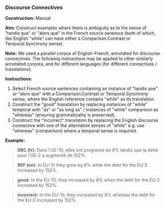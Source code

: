 ### Discourse Connectives

**Construction:** Manual

**Aim:** Construct examples where there is ambiguity as to the sense of "tandis que" or "alors que" in the French source
sentence (both of which, like English "while" can have either a Comparison.Contrast or Temporal.Synchrony sense).

**Note:** We used a parallel corpus of English-French, annotated for discourse connectives. The following instructions may
be applied to other similarly annotated corpora, and for different languages (for different connectives / translations).

**Instructions:**
1. Select French source sentences containing an instance of "tandis que" or "alors que" with a Comparison.Contrast or
Temporal.Synchrony sense, where the English reference contains "while" as its translation.
2. Construct the "good" translation by replacing instances of "while" temporal with "as" or "as long as" / instances of
"while" comparison as "whereas" (ensuring grammaticality is preserved).
3. Construct the "incorrect" translation by replacing the English discourse connective with one of the alternative
senses of "while" e.g. use "whereas" (comparison) where a temporal sense is required.

**Example:**

>**SRC (fr):** Dans l’UE-10, elles ont progressé de 8% tandis que la dette pour l’UE-2 a augmenté de 152%.

>**REF (en):** In EU-10 they grew by 8% while the debt for the EU-2 increased by 152%.

>**good:** In the EU-10, they increased by 8% when the debt for the EU-2 increased by 152%.

>**incorrect:** In the EU-10, they increased by 8% whereas the debt for the EU-2 increased by 152%.